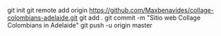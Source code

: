 git init
git remote add origin https://github.com/Maxbenavides/collage-colombians-adelaide.git
git add .
git commit -m "Sitio web Collage Colombians in Adelaide"
git push -u origin master
